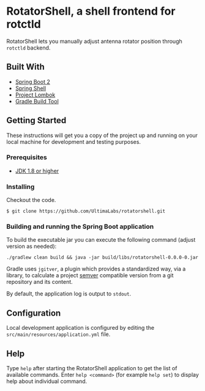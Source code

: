 # RotatorShell, a shell frontend for rotctld

RotatorShell lets you manually adjust antenna rotator position through `rotctld` backend.

## Built With

* [Spring Boot 2](https://spring.io/projects/spring-boot/)
* [Spring Shell](https://projects.spring.io/spring-shell/)
* [Project Lombok](https://projectlombok.org/)
* [Gradle Build Tool](https://gradle.org/)

## Getting Started

These instructions will get you a copy of the project up and running on your local machine for development and testing purposes.

### Prerequisites

* [JDK 1.8 or higher](https://www.oracle.com/technetwork/java/javase/downloads/jdk8-downloads-2133151.html)

### Installing

Checkout the code.

```
$ git clone https://github.com/UltimaLabs/rotatorshell.git
```

### Building and running the Spring Boot application

To build the executable jar you can execute the following command (adjust version as needed):

```
./gradlew clean build && java -jar build/libs/rotatorshell-0.0.0-0.jar
```

Gradle uses `jgitver`, a plugin which provides a standardized way, via a library, to calculate a project [semver](http://semver.org) compatible version from a git repository and its content. 

By default, the application log is output to `stdout`.

## Configuration

Local development application is configured by editing the `src/main/resources/application.yml` file.

## Help

Type `help` after starting the RotatorShell application to get the list of available commands. Enter `help <command>` (for example `help set`) to display help about individual command.
 